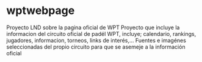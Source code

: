 # wptwebpage
Proyecto LND sobre la pagina oficial de WPT 
Proyecto que incluye la informacion del circuito oficial de padél WPT, incluye; calendario, rankings, jugadores, informacion, torneos, links de interés,... 
Fuentes e imagénes seleccionadas del propio circuito para que se asemeje a la información oficial
